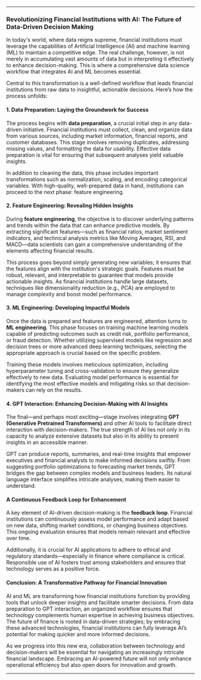 
---

### Revolutionizing Financial Institutions with AI: The Future of Data-Driven Decision Making

In today's world, where data reigns supreme, financial institutions must leverage the capabilities of Artificial Intelligence (AI) and machine learning (ML) to maintain a competitive edge. The real challenge, however, is not merely in accumulating vast amounts of data but in interpreting it effectively to enhance decision-making. This is where a comprehensive data science workflow that integrates AI and ML becomes essential.

Central to this transformation is a well-defined workflow that leads financial institutions from raw data to insightful, actionable decisions. Here’s how the process unfolds:

#### 1. Data Preparation: Laying the Groundwork for Success

The process begins with **data preparation**, a crucial initial step in any data-driven initiative. Financial institutions must collect, clean, and organize data from various sources, including market information, financial reports, and customer databases. This stage involves removing duplicates, addressing missing values, and formatting the data for usability. Effective data preparation is vital for ensuring that subsequent analyses yield valuable insights.

In addition to cleaning the data, this phase includes important transformations such as normalization, scaling, and encoding categorical variables. With high-quality, well-prepared data in hand, institutions can proceed to the next phase: feature engineering.

#### 2. Feature Engineering: Revealing Hidden Insights

During **feature engineering**, the objective is to discover underlying patterns and trends within the data that can enhance predictive models. By extracting significant features—such as financial ratios, market sentiment indicators, and technical analysis metrics like Moving Averages, RSI, and MACD—data scientists can gain a comprehensive understanding of the elements affecting financial results.

This process goes beyond simply generating new variables; it ensures that the features align with the institution's strategic goals. Features must be robust, relevant, and interpretable to guarantee that models provide actionable insights. As financial institutions handle large datasets, techniques like dimensionality reduction (e.g., PCA) are employed to manage complexity and boost model performance.

#### 3. ML Engineering: Developing Impactful Models

Once the data is prepared and features are engineered, attention turns to **ML engineering**. This phase focuses on training machine learning models capable of predicting outcomes such as credit risk, portfolio performance, or fraud detection. Whether utilizing supervised models like regression and decision trees or more advanced deep learning techniques, selecting the appropriate approach is crucial based on the specific problem.

Training these models involves meticulous optimization, including hyperparameter tuning and cross-validation to ensure they generalize effectively to new data. Evaluating model performance is essential for identifying the most effective models and mitigating risks so that decision-makers can rely on the results.

#### 4. GPT Interaction: Enhancing Decision-Making with AI Insights

The final—and perhaps most exciting—stage involves integrating **GPT (Generative Pretrained Transformers)** and other AI tools to facilitate direct interaction with decision-makers. The true strength of AI lies not only in its capacity to analyze extensive datasets but also in its ability to present insights in an accessible manner.

GPT can produce reports, summaries, and real-time insights that empower executives and financial analysts to make informed decisions swiftly. From suggesting portfolio optimizations to forecasting market trends, GPT bridges the gap between complex models and business leaders. Its natural language interface simplifies intricate analyses, making them easier to understand.

#### A Continuous Feedback Loop for Enhancement

A key element of AI-driven decision-making is the **feedback loop**. Financial institutions can continuously assess model performance and adapt based on new data, shifting market conditions, or changing business objectives. This ongoing evaluation ensures that models remain relevant and effective over time.

Additionally, it is crucial for AI applications to adhere to ethical and regulatory standards—especially in finance where compliance is critical. Responsible use of AI fosters trust among stakeholders and ensures that technology serves as a positive force.

#### Conclusion: A Transformative Pathway for Financial Innovation

AI and ML are transforming how financial institutions function by providing tools that unlock deeper insights and facilitate smarter decisions. From data preparation to GPT interaction, an organized workflow ensures that technology complements human expertise in achieving business objectives. The future of finance is rooted in data-driven strategies; by embracing these advanced technologies, financial institutions can fully leverage AI’s potential for making quicker and more informed decisions.

As we progress into this new era, collaboration between technology and decision-makers will be essential for navigating an increasingly intricate financial landscape. Embracing an AI-powered future will not only enhance operational efficiency but also open doors for innovation and growth.

---

